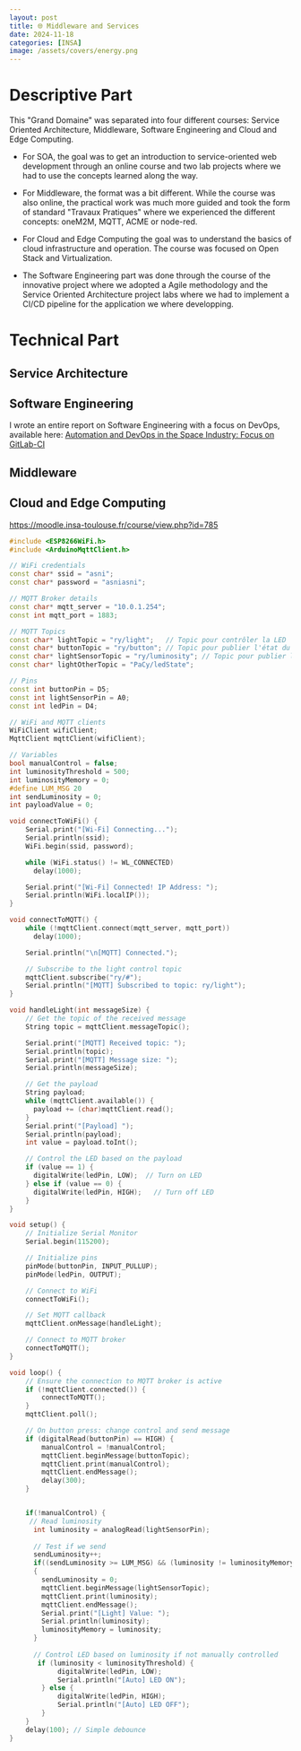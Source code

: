 ```yaml
---
layout: post
title: 🌐 Middleware and Services
date: 2024-11-18
categories: [INSA]
image: /assets/covers/energy.png
---
```


# Descriptive Part

This "Grand Domaine" was separated into four different courses: Service Oriented Architecture, Middleware, Software Engineering and Cloud and Edge Computing. 

- For SOA, the goal was to get an introduction to service-oriented web development through an online course and two lab projects where we had to use the concepts learned along the way. 

- For Middleware, the format was a bit different. While the course was also online, the practical work was much more guided and took the form of standard "Travaux Pratiques" where we experienced the different concepts: oneM2M, MQTT, ACME or node-red.

- For Cloud and Edge Computing the goal was to understand the basics of cloud infrastructure and operation. The course was focused on Open Stack and Virtualization.

- The Software Engineering part was done through the course of the innovative project where we adopted a Agile methodology and the Service Oriented Architecture project labs where we had to implement a CI/CD pipeline for the application we where developping.

# Technical Part

## Service Architecture

## Software Engineering

I wrote an entire report on Software Engineering with a focus on DevOps, available here: [Automation and DevOps in the Space Industry: Focus on GitLab-CI][1]

[1]:/download/devops-report.pdf

## Middleware

## Cloud and Edge Computing






https://moodle.insa-toulouse.fr/course/view.php?id=785


```ino
#include <ESP8266WiFi.h>
#include <ArduinoMqttClient.h>

// WiFi credentials
const char* ssid = "asni";             
const char* password = "asniasni"; 

// MQTT Broker details
const char* mqtt_server = "10.0.1.254"; 
const int mqtt_port = 1883;

// MQTT Topics
const char* lightTopic = "ry/light";   // Topic pour contrôler la LED
const char* buttonTopic = "ry/button"; // Topic pour publier l'état du bouton
const char* lightSensorTopic = "ry/luminosity"; // Topic pour publier la luminosité
const char* lightOtherTopic = "PaCy/ledState";

// Pins
const int buttonPin = D5;        
const int lightSensorPin = A0;   
const int ledPin = D4;        

// WiFi and MQTT clients
WiFiClient wifiClient;
MqttClient mqttClient(wifiClient);

// Variables
bool manualControl = false;       
int luminosityThreshold = 500;
int luminosityMemory = 0;
#define LUM_MSG 20
int sendLuminosity = 0;
int payloadValue = 0;

void connectToWiFi() {
    Serial.print("[Wi-Fi] Connecting...");
    Serial.println(ssid);
    WiFi.begin(ssid, password);

    while (WiFi.status() != WL_CONNECTED)
      delay(1000);

    Serial.print("[Wi-Fi] Connected! IP Address: ");
    Serial.println(WiFi.localIP());
}

void connectToMQTT() {
    while (!mqttClient.connect(mqtt_server, mqtt_port))
      delay(1000);

    Serial.println("\n[MQTT] Connected.");

    // Subscribe to the light control topic
    mqttClient.subscribe("ry/#");
    Serial.println("[MQTT] Subscribed to topic: ry/light");
}

void handleLight(int messageSize) {   
    // Get the topic of the received message
    String topic = mqttClient.messageTopic();

    Serial.print("[MQTT] Received topic: ");
    Serial.println(topic);
    Serial.print("[MQTT] Message size: ");
    Serial.println(messageSize);

    // Get the payload
    String payload;
    while (mqttClient.available()) {
      payload += (char)mqttClient.read();
    }
    Serial.print("[Payload] ");
    Serial.println(payload);
    int value = payload.toInt();

    // Control the LED based on the payload
    if (value == 1) {
      digitalWrite(ledPin, LOW);  // Turn on LED
    } else if (value == 0) {
      digitalWrite(ledPin, HIGH);   // Turn off LED
    }
}

void setup() {
    // Initialize Serial Monitor
    Serial.begin(115200);

    // Initialize pins
    pinMode(buttonPin, INPUT_PULLUP);
    pinMode(ledPin, OUTPUT);

    // Connect to WiFi
    connectToWiFi();

    // Set MQTT callback
    mqttClient.onMessage(handleLight);

    // Connect to MQTT broker
    connectToMQTT();
}

void loop() {
    // Ensure the connection to MQTT broker is active
    if (!mqttClient.connected()) {
        connectToMQTT();
    }
    mqttClient.poll();

    // On button press: change control and send message
    if (digitalRead(buttonPin) == HIGH) {
        manualControl = !manualControl;
        mqttClient.beginMessage(buttonTopic);
        mqttClient.print(manualControl);
        mqttClient.endMessage();
        delay(300);
    }


    if(!manualControl) {
     // Read luminosity
      int luminosity = analogRead(lightSensorPin);
      
      // Test if we send
      sendLuminosity++;
      if((sendLuminosity >= LUM_MSG) && (luminosity != luminosityMemory))
      {
        sendLuminosity = 0;
        mqttClient.beginMessage(lightSensorTopic);
        mqttClient.print(luminosity);
        mqttClient.endMessage();
        Serial.print("[Light] Value: ");
        Serial.println(luminosity);
        luminosityMemory = luminosity;
      }
  
      // Control LED based on luminosity if not manually controlled
       if (luminosity < luminosityThreshold) {
            digitalWrite(ledPin, LOW);
            Serial.println("[Auto] LED ON");
        } else {
            digitalWrite(ledPin, HIGH);
            Serial.println("[Auto] LED OFF");
        }
    }
    delay(100); // Simple debounce
}
```
